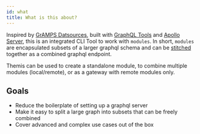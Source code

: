 ```yaml
---
id: what
title: What is this about?
---
```


Inspired by [GrAMPS Datsources](https://gramps.js.org/data-source/data-source-overview/), built with [GraphQL Tools](https://github.com/apollographql/graphql-tools) and [Apollo Server](https://github.com/apollographql/apollo-server), this is an integrated CLI Tool to work with `modules`. In short, `modules` are encapsulated subsets of a larger graphql schema and can be [stitched](https://www.apollographql.com/docs/graphql-tools/schema-stitching.html) together as a combined graphql endpoint.

Themis can be used to create a standalone module, to combine multiple modules (local/remote), or as a gateway with remote modules only.

## Goals
- Reduce the boilerplate of setting up a graphql server
- Make it easy to split a large graph into subsets that can be freely combined
- Cover advanced and complex use cases out of the box
